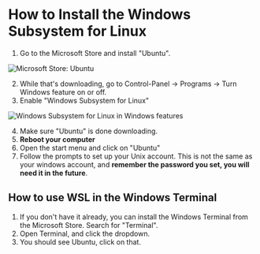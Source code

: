 # How to Install the Windows Subsystem for Linux

1. Go to the Microsoft Store and install "Ubuntu".

![Microsoft Store: Ubuntu](howto-wsl1.png)

2. While that's downloading, go to Control-Panel -> Programs -> Turn Windows feature on or off.
3. Enable "Windows Subsystem for Linux"

![Windows Subsystem for Linux in Windows features](howto-wsl2.png)

4. Make sure "Ubuntu" is done downloading.
5. **Reboot your computer**
6. Open the start menu and click on "Ubuntu"
7. Follow the prompts to set up your Unix account. This is not the same as your windows account, and **remember the password you set, you will need it in the future**.

## How to use WSL in the Windows Terminal

1. If you don't have it already, you can install the Windows Terminal from the Microsoft Store. Search for "Terminal".
2. Open Terminal, and click the dropdown.
3. You should see Ubuntu, click on that.
